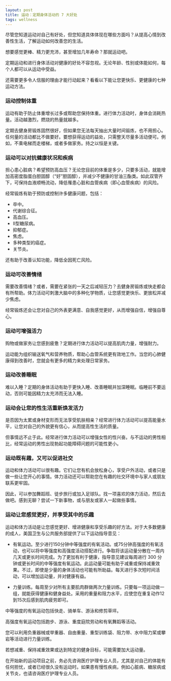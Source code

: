 ```yaml
---
layout: post
title: 运动：定期身体活动的 7 大好处
tags: wellness
---
```

尽管您知道运动对自己有好处，但您知道具体体现在哪些方面吗？从提高心情到改善性生活，了解运动如何改善您的生活。

想要感觉更棒、精力更充沛，甚至增加几年寿命？那就运动吧。

定期运动和进行身体活动对健康的好处不容忽视。无论年龄、性别或体能如何，每个人都可以从运动中受益。

还需要更多令人信服的理由才能行动起来？看看以下能让您更快乐、更健康的七种运动方法。

### 运动控制体重

运动有助于防止体重增长过多或帮助您保持体重。进行体力活动时，身体会消耗热量。活动越激烈，燃烧的热量就越多。

定期去健身房锻炼固然很好，但如果您无法每天抽出大量时间锻炼，也不用担心。任何量的活动都比不做要好。要想获得运动的益处，只需整天尽量多活动便可。例如，不乘电梯而走楼梯，或者多做家务。持之以恒是关键。
<!--break-->
### 运动可以对抗健康状况和疾病

担心患心脏病？希望预防高血压？无论您目前的体重是多少，只要多活动，就能增加高密度脂蛋白胆固醇（“好”胆固醇），并减少不健康的甘油三酯类。如此双管齐下，可保持血液顺畅流动，降低罹患心脏和血管疾病（即心血管疾病）的风险。

经常锻炼有助于预防或控制许多健康问题，包括：

* 卒中。
* 代谢综合征。
* 高血压。
* II型糖尿病。
* 抑郁症。
* 焦虑。
* 多种类型的癌症。
* 关节炎。

还有助于改善认知功能，降低全因死亡风险。

### 运动可改善情绪

需要改善情绪？或者，需要在紧张的一天之后减轻压力？去健身房锻炼或快走都会有所帮助。体力活动可刺激大脑中的多种化学物质，让您感觉更快乐、更放松并减少焦虑。

经常锻炼还会让您对自己的外表更满意、自我感觉更好，从而增强自信，增强自尊心。

### 运动可增强活力

购物或做家务让您感到疲惫？定期进行体力活动可以提高肌肉力量，增强耐力。

运动能为组织输送氧气和营养物质，帮助心血管系统更有效地工作。当您的心肺健康得到改善时，您就会有更多的精力来处理日常家务。

### 运动改善睡眠

难以入睡？定期的身体活动有助于更快入睡、改善睡眠并加深睡眠。临睡前不要运动，否则可能因精力太充沛而无法入睡。

### 运动会让您的性生活重新焕发活力

是否因为太累或身材变形而无法享受肌肤相亲？经常进行体力活动可以提高能量水平，让您对自己的外貌更有信心，从而提高性生活的质量。

但事情远不止于此。经常进行体力活动可以增强女性的性兴奋。与不运动的男性相比，经常运动的男性出现勃起功能障碍问题的可能性更小。

### 运动既有趣，又可以促进社交

运动和体力活动可以很有趣。它们让您有机会放松身心，享受户外活动，或者只是做一些让您开心的事情。体力活动还可以帮助您在有趣的社交环境中与家人或朋友联系更牢固。

因此，可以参加舞蹈班、徒步旅行或加入足球队。找一项喜欢的体力活动，然后去做吧。感到无聊？尝试一下新事物，或与朋友或家人一起做些事情。

### 运动让您感觉更好，并享受其中的乐趣

运动和体力活动是让您感觉更好、增进健康和享受乐趣的好方法。对于大多数健康的成人，美国卫生与公共服务部提供了以下运动指导意见：

* 有氧运动。至少进行150分钟中等强度的有氧活动。或75分钟高强度的有氧活动，也可以将中等强度和高强度活动搭配进行。争取将该运动量分散在一周内几天或更长时间完成。为了更加有利于健康，指导意见建议每周进行 300 分钟或更长时间的中等强度有氧运动。此运动量可能有助于减重或保持减重效果。不过，即使是少量的身体活动也可能有所助益。每天进行多次短时间活动，可以增加运动量，并对健康有益。

* 力量训练。每周至少对所有主要肌肉群做两次力量训练。只要每一项运动做一组，就能获得健康和健身益处。采用的重量和阻力水平，应使您在重复动作12到15次后感到肌肉疲劳即可。

中等强度的有氧运动包括快走、骑单车、游泳和修剪草坪。

高强度有氧运动包括跑步、游泳、重度庭院劳动和有氧舞蹈等活动。

您可以利用负重器械或举重器、自由重量、重型训练袋、阻力带、水中阻力桨或攀岩等活动进行力量训练。

若想减重、保持减重效果或达到特定的健身目标，可能需要加大运动量。

在开始新的运动项目之前，务必先咨询医疗护理专业人员，尤其是对自己的体能有任何担忧，或者已经很久没有运动时。如果患有慢性疾病，例如心脏病、糖尿病或关节炎，也请咨询医疗护理专业人员。